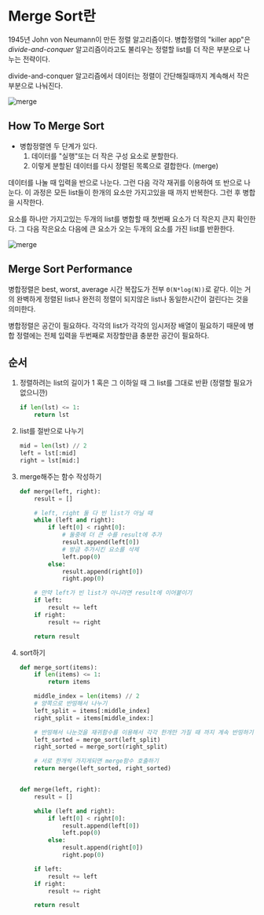 # Merge Sort란

1945년 John von Neumann이 만든 정렬 알고리즘이다. 병합정렬의 "killer app"은 *divide-and-conquer* 알고리즘이라고도 불리우는 정렬할 list를 더 작은 부분으로 나누는 전략이다.

divide-and-conquer 알고리즘에서 데이터는 정렬이 간단해질때까지 계속해서 작은 부분으로 나눠진다.

![merge](https://s3.amazonaws.com/codecademy-content/courses/merge-sort/merge_ex_3.svg)

## How To Merge Sort

- 병합정렬엔 두 단계가 있다.
  1. 데이터를 "실행"또는 더 작은 구성 요소로 분할한다.
  2. 이렇게 분할된 데이터를 다시 정렬된 목록으로 결합한다. (merge)

데이터를 나눌 때 입력을 반으로 나눈다. 그런 다음 각각 재귀를 이용하여 또 반으로 나눈다. 이 과정은 모든 list들이 한개의 요소만 가지고있을 때 까지 반복한다. 그런 후 병합을 시작한다.

요소를 하나만 가지고있는 두개의 list를 병합할 때 첫번째 요소가 더 작은지 큰지 확인한다. 그 다음 작은요소 다음에 큰 요소가 오는 두개의 요소를 가진 list를 반환한다.

![merge](https://s3.amazonaws.com/codecademy-content/courses/merge-sort/merge_ex_1.svg)

## Merge Sort Performance

병합정렬은 best, worst, average 시간 복잡도가 전부 `Θ(N*log(N))`로 같다. 이는 거의 완벽하게 정렬된 list나 완전히 정렬이 되지않은 list나 동일한시간이 걸린다는 것을 의미한다.

병합정렬은 공간이 필요하다. 각각의 list가 각각의 임시저장 배열이 필요하기 때문에 병합 정렬에는 전체 입력을 두번째로 저장할만큼 충분한 공간이 필요하다.

## 순서

1. 정렬하려는 list의 길이가 1 혹은 그 이하일 때 그 list를 그대로 반환 (정렬할 필요가 없으니깐)

    ```py
    if len(lst) <= 1:
        return lst
    ```

2. list를 절반으로 나누기

    ```py
    mid = len(lst) // 2
    left = lst[:mid]
    right = lst[mid:]
    ```

3. merge해주는 함수 작성하기

    ```py
    def merge(left, right):
        result = []

        # left, right 둘 다 빈 list가 아닐 때
        while (left and right):
            if left[0] < right[0]:
                # 둘중에 더 큰 수를 result에 추가
                result.append(left[0])
                # 방금 추가시킨 요소를 삭제
                left.pop(0)
            else:
                result.append(right[0])
                right.pop(0)

        # 만약 left가 빈 list가 아니라면 result에 이어붙이기
        if left:
            result += left
        if right:
            result += right

        return result
    ```

4. sort하기

    ```py
    def merge_sort(items):
        if len(items) <= 1:
            return items

        middle_index = len(items) // 2
        # 양쪽으로 반띵해서 나누기
        left_split = items[:middle_index]
        right_split = items[middle_index:]

        # 반띵해서 나눈것을 재귀함수를 이용해서 각각 한개만 가질 때 까지 계속 반띵하기
        left_sorted = merge_sort(left_split)
        right_sorted = merge_sort(right_split)

        # 서로 한개씩 가지게되면 merge함수 호출하기
        return merge(left_sorted, right_sorted)


    def merge(left, right):
        result = []

        while (left and right):
            if left[0] < right[0]:
                result.append(left[0])
                left.pop(0)
            else:
                result.append(right[0])
                right.pop(0)

        if left:
            result += left
        if right:
            result += right

        return result
    ```
